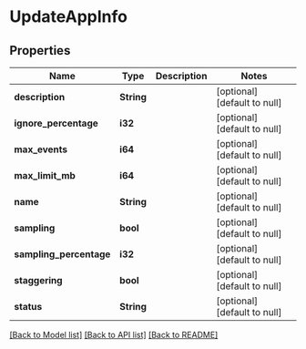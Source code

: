 # UpdateAppInfo

## Properties
Name | Type | Description | Notes
------------ | ------------- | ------------- | -------------
**description** | **String** |  | [optional] [default to null]
**ignore_percentage** | **i32** |  | [optional] [default to null]
**max_events** | **i64** |  | [optional] [default to null]
**max_limit_mb** | **i64** |  | [optional] [default to null]
**name** | **String** |  | [optional] [default to null]
**sampling** | **bool** |  | [optional] [default to null]
**sampling_percentage** | **i32** |  | [optional] [default to null]
**staggering** | **bool** |  | [optional] [default to null]
**status** | **String** |  | [optional] [default to null]

[[Back to Model list]](../README.md#documentation-for-models) [[Back to API list]](../README.md#documentation-for-api-endpoints) [[Back to README]](../README.md)


